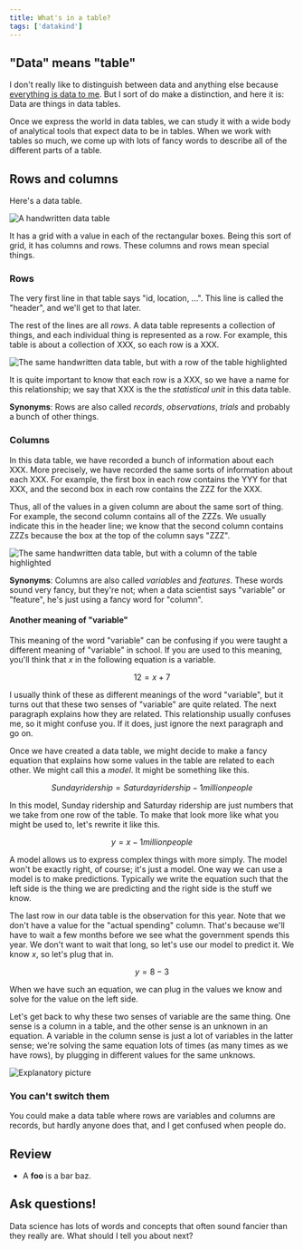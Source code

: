 ```yaml
---
title: What's in a table?
tags: ['datakind']
---
```

## "Data" means "table"
I don't really like to distinguish between data and anything else
because [everything is data to me](/!/world-data-world). But I sort
of do make a distinction, and here it is: Data are things in data tables.

Once we express the world in data tables, we can study it with a
wide body of analytical tools that expect data to be in tables.
When we work with tables so much, we come up with lots of fancy
words to describe all of the different parts of a table.

## Rows and columns
Here's a data table.

![A handwritten data table]()

It has a grid with a value in each of the rectangular boxes.
Being this sort of grid, it has columns and rows. These columns
and rows mean special things.

### Rows
The very first line in that table says "id, location, ...".
This line is called the "header", and we'll get to that later.

The rest of the lines are all *rows*.
A data table represents a collection of things, and each individual
thing is represented as a row. For example, this table is about a
collection of XXX, so each row is a XXX.

![The same handwritten data table, but with a row of the table highlighted]()

It is quite important to know that each row is a XXX, so we have a
name for this relationship; we say that XXX is the the *statistical unit*
in this data table.

**Synonyms**: Rows are also called *records*, *observations*, *trials*
and probably a bunch of other things.

### Columns
In this data table, we have recorded a bunch of information about
each XXX. More precisely, we have recorded the same sorts of information
about each XXX. For example, the first box in each row contains the YYY
for that XXX, and the second box in each row contains the ZZZ for the XXX.

Thus, all of the values in a given column are about the same sort of thing.
For example, the second column contains all of the ZZZs. We usually indicate
this in the header line; we know that the second column contains ZZZs because
the box at the top of the column says "ZZZ".

![The same handwritten data table, but with a column of the table highlighted]()

**Synonyms**: Columns are also called *variables* and *features*. These words
sound very fancy, but they're not; when a data scientist says "variable" or
"feature", he's just using a fancy word for "column".

#### Another meaning of "variable"
This meaning of the word "variable" can be confusing if you were taught a different
meaning of "variable" in school. If you are used to this meaning, you'll think that
*x* in the following equation is a variable.

$$12 = x + 7$$

I usually think of these as different meanings of the word "variable",
but it turns out that these two senses of "variable" are quite related.
The next paragraph explains how they are related. This relationship usually
confuses me, so it might confuse you. If it does, just ignore the next paragraph
and go on.

Once we have created a data table, we might decide to make a fancy equation that
explains how some values in the table are related to each other. We might call
this a *model*. It might be something like this.

$$Sunday ridership = Saturday ridership - 1 million people$$

In this model, Sunday ridership and Saturday ridership are
just numbers that we take from one row of the table.
To make that look more like what you might be used to, let's
rewrite it like this.

$$y = x - 1 million people$$

A model allows us to express complex things with more simply.
The model won't be exactly right, of course; it's just a model.
One way we can use a model is to make predictions. Typically we
write the equation such that the left side is the thing we are
predicting and the right side is the stuff we know.

The last row in our data table is the observation for this year.
Note that we don't have a value for the "actual spending" column.
That's because we'll have to wait a few months before we see what
the government spends this year. We don't want to wait that long,
so let's use our model to predict it. We know *x*, so let's plug
that in.

<!-- maybe switch this for something simpler, like inmates in jail next month -->

$$y = 8 - 3 $$

When we have such an equation, we can plug in the values we know
and solve for the value on the left side.

Let's get back to why these two senses of variable are the same
thing. One sense is a column in a table, and the other sense is
an unknown in an equation. A variable in the column sense is just
a lot of variables in the latter sense; we're solving the same
equation lots of times (as many times as we have rows), by
plugging in different values for the same unknows.

![Explanatory picture]()

### You can't switch them
You could make a data table where rows are variables and columns are records,
but hardly anyone does that, and I get confused when people do.


## Review

* A **foo** is a bar baz.

## Ask questions!

Data science has lots of words and concepts that often sound fancier
than they really are. What should I tell you about next?
